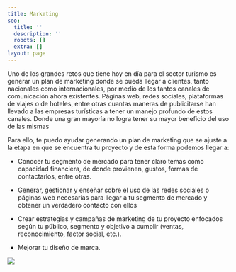 ```yaml
---
title: Marketing
seo:
  title: ''
  description: ''
  robots: []
  extra: []
layout: page
---
```

Uno de los grandes retos que tiene hoy en día para el sector turismo es generar un plan de marketing donde se pueda llegar a clientes, tanto nacionales como internacionales, por medio de los tantos canales de comunicación ahora existentes.
Páginas web, redes sociales, plataformas de viajes o de hoteles, entre otras cuantas maneras de publicitarse han llevado a las empresas turísticas a tener un manejo profundo de estos canales. Donde una gran mayoría no logra tener su mayor beneficio del uso de las mismas

Para ello, te puedo ayudar generando un plan de marketing que se ajuste a la etapa en que se encuentra tu proyecto y de esta forma podemos llegar a:

*   Conocer tu segmento de mercado para tener claro temas como capacidad financiera, de donde provienen, gustos, formas de contactarlos, entre otras.

*   Generar, gestionar y enseñar sobre el uso de las redes sociales o páginas web necesarias para llegar a tu segmento de mercado y obtener un verdadero contacto con ellos

*   Crear estrategias y campañas de marketing de tu proyecto enfocados según tu público, segmento y objetivo a cumplir (ventas, reconocimiento, factor social, etc.). 

*   Mejorar tu diseño de marca.

![](/images/p%C3%A1g%20quien%20soy%20\(3\).png)
